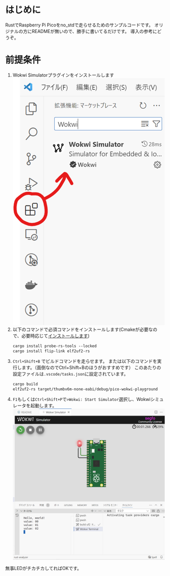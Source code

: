 # はじめに
RustでRaspberry Pi Picoをno_stdで走らせるためのサンプルコードです。
オリジナルの方にREADMEが無いので、勝手に書いてるだけです。
導入の参考にどうぞ。

# 前提条件
1. Wokwi Simulatorプラグインをインストールします
![](meta/wokwi_vs_simlator.png)
2. 以下のコマンドで必須コマンドをインストールします(Cmakeが必要なので、必要時応じて[インストールします](https://qiita.com/matskeng/items/c466c4751e1352f97ce6))
    ```
    cargo install probe-rs-tools --locked
    cargo install flip-link elf2uf2-rs
    ```
3. `Ctrl+Shift+B` でビルドコマンドを走らせます。
    または以下のコマンドを実行します。（面倒なのでCtrl+Shift+Bのほうがおすすめです）
    このあたりの設定ファイルは`.vscode/tasks.json`に設定されています。
    ```
    cargo build
    elf2uf2-rs target/thumbv6m-none-eabi/debug/pico-wokwi-playground
    ```
4. `F1`もしくは`Ctrl+Shift+P`で`>Wokwi: Start Simulator`選択し、Wokwiシミュレータを起動します。
![](./meta/wokwi.png)

無事LEDがチカチカしてればOKです。
